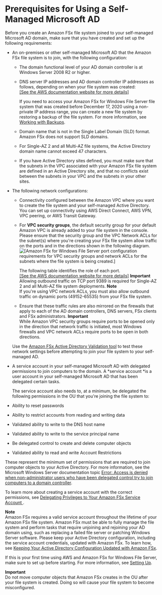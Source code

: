 # Prerequisites for Using a Self\-Managed Microsoft AD<a name="self-manage-prereqs"></a>

Before you create an Amazon FSx file system joined to your self\-managed Microsoft AD domain, make sure that you have created and set up the following requirements:
+ An on\-premises or other self\-managed Microsoft AD that the Amazon FSx file system is to join, with the following configuration:
  + The domain functional level of your AD domain controller is at Windows Server 2008 R2 or higher\.
  + DNS server IP addresses and AD domain controller IP addresses as follows, depending on when your file system was created:    
[\[See the AWS documentation website for more details\]](http://docs.aws.amazon.com/fsx/latest/WindowsGuide/self-manage-prereqs.html)

    If you need to access your Amazon FSx for Windows File Server file system that was created before December 17, 2020 using a non\-private IP address range, you can create a new file system by restoring a backup of the file system\. For more information, see [Working with Backups](using-backups.md)\.
  +  Domain name that is not in the Single Label Domain \(SLD\) format\. Amazon FSx does not support SLD domains\. 
  + For Single\-AZ 2 and all Multi\-AZ file systems, the Active Directory domain name cannot exceed 47 characters\.
  + If you have Active Directory sites defined, you must make sure that the subnets in the VPC associated with your Amazon FSx file system are defined in an Active Directory site, and that no conflicts exist between the subnets in your VPC and the subnets in your other sites\.
+ The following network configurations:
  + Connectivity configured between the Amazon VPC where you want to create the file system and your self\-managed Active Directory\. You can set up connectivity using AWS Direct Connect, AWS VPN, VPC peering, or AWS Transit Gateway\.
  + For **VPC security groups**, the default security group for your default Amazon VPC is already added to your file system in the console\. Please ensure that the security group and the VPC Network ACLs for the subnet\(s\) where you're creating your FSx file system allow traffic on the ports and in the directions shown in the following diagram\.  
![\[Amazon FSx for Windows File Server port configuration requirements for VPC security groups and network ACLs for the subnets where the file system is being created.\]](http://docs.aws.amazon.com/fsx/latest/WindowsGuide/images/Windows-port-requirements.png)

    The following table identifies the role of each port\.    
[\[See the AWS documentation website for more details\]](http://docs.aws.amazon.com/fsx/latest/WindowsGuide/self-manage-prereqs.html)
**Important**  
Allowing outbound traffic on TCP port 9389 is required for Single\-AZ 2 and all Multi\-AZ file system deployments\.
**Note**  
If you're using VPC network ACLs, you must also allow outbound traffic on dynamic ports \(49152\-65535\) from your FSx file system\.
  + Ensure that these traffic rules are also mirrored on the firewalls that apply to each of the AD domain controllers, DNS servers, FSx clients and FSx administrators\.
**Important**  
While Amazon VPC security groups require ports to be opened only in the direction that network traffic is initiated, most Windows firewalls and VPC network ACLs require ports to be open in both directions\.

  Use the [Amazon FSx Active Directory Validation tool](validate-ad-config.md#test-ad-network-config) to test these network settings before attempting to join your file system to your self\-managed AD\.
+  A service account in your self\-managed Microsoft AD with delegated permissions to join computers to the domain\. A *service account *is a user account in your self\-managed Microsoft AD that has been delegated certain tasks\. 

   The service account also needs to, at a minimum, be delegated the following permissions in the OU that you're joining the file system to: 
  + Ability to reset passwords
  + Ability to restrict accounts from reading and writing data
  + Validated ability to write to the DNS host name 
  + Validated ability to write to the service principal name 
  + Be delegated control to create and delete computer objects
  + Validated ability to read and write Account Restrictions

  These represent the minimum set of permissions that are required to join computer objects to your Active Directory\. For more information, see the Microsoft Windows Server documentation topic [ Error: Access is denied when non\-administrator users who have been delegated control try to join computers to a domain controller](https://support.microsoft.com/en-us/help/932455/error-message-when-non-administrator-users-who-have-been-delegated-con)\.

To learn more about creating a service account with the correct permissions, see [ Delegating Privileges to Your Amazon FSx Service Account ](self-managed-AD-best-practices.md#connect_delegate_privileges)\.

**Note**  
Amazon FSx requires a valid service account throughout the lifetime of your Amazon FSx file system\. Amazon FSx must be able to fully manage the file system and perform tasks that require unjoining and rejoining your AD domain using, such as replacing a failed file server or patching Windows Server software\. Please keep your Active Directory configuration, including the service account credentials, updated with Amazon FSx\. To learn how, see [Keeping Your Active Directory Configuration Updated with Amazon FSx](self-managed-AD-best-practices.md#keep-ad-config-updated)\.

 If this is your first time using AWS and Amazon FSx for Windows File Server, make sure to set up before starting\. For more information, see [Setting Up](setting-up.md)\. 

**Important**  
Do not move computer objects that Amazon FSx creates in the OU after your file system is created\. Doing so will cause your file system to become misconfigured\.
